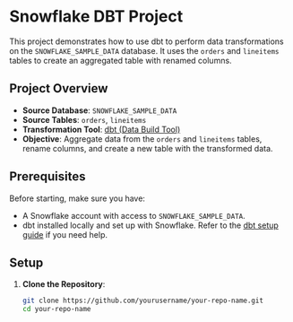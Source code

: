 # Snowflake DBT Project

This project demonstrates how to use dbt to perform data transformations on the `SNOWFLAKE_SAMPLE_DATA` database. It uses the `orders` and `lineitems` tables to create an aggregated table with renamed columns.

## Project Overview

- **Source Database**: `SNOWFLAKE_SAMPLE_DATA`
- **Source Tables**: `orders`, `lineitems`
- **Transformation Tool**: [dbt (Data Build Tool)](https://www.getdbt.com/)
- **Objective**: Aggregate data from the `orders` and `lineitems` tables, rename columns, and create a new table with the transformed data.

## Prerequisites

Before starting, make sure you have:

- A Snowflake account with access to `SNOWFLAKE_SAMPLE_DATA`.
- dbt installed locally and set up with Snowflake. Refer to the [dbt setup guide](https://docs.getdbt.com/docs/installation) if you need help.

## Setup

1. **Clone the Repository**:

   ```bash
   git clone https://github.com/yourusername/your-repo-name.git
   cd your-repo-name
